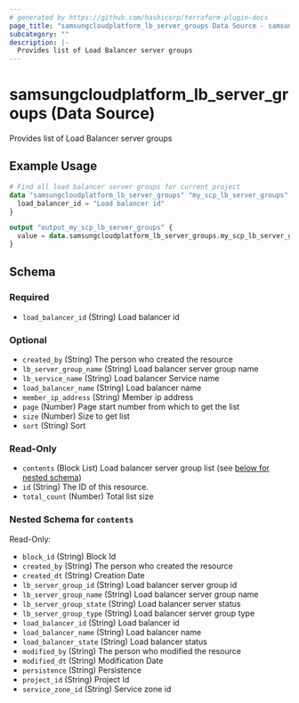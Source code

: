 ```yaml
---
# generated by https://github.com/hashicorp/terraform-plugin-docs
page_title: "samsungcloudplatform_lb_server_groups Data Source - samsungcloudplatform"
subcategory: ""
description: |-
  Provides list of Load Balancer server groups
---
```


# samsungcloudplatform_lb_server_groups (Data Source)

Provides list of Load Balancer server groups

## Example Usage

```terraform
# Find all load balancer server groups for current project
data "samsungcloudplatform_lb_server_groups" "my_scp_lb_server_groups" {
  load_balancer_id = "Load balancer id"
}

output "output_my_scp_lb_server_groups" {
  value = data.samsungcloudplatform_lb_server_groups.my_scp_lb_server_groups
}
```

<!-- schema generated by tfplugindocs -->
## Schema

### Required

- `load_balancer_id` (String) Load balancer id

### Optional

- `created_by` (String) The person who created the resource
- `lb_server_group_name` (String) Load balancer server group name
- `lb_service_name` (String) Load balancer Service name
- `load_balancer_name` (String) Load balancer name
- `member_ip_address` (String) Member ip address
- `page` (Number) Page start number from which to get the list
- `size` (Number) Size to get list
- `sort` (String) Sort

### Read-Only

- `contents` (Block List) Load balancer server group list (see [below for nested schema](#nestedblock--contents))
- `id` (String) The ID of this resource.
- `total_count` (Number) Total list size

<a id="nestedblock--contents"></a>
### Nested Schema for `contents`

Read-Only:

- `block_id` (String) Block Id
- `created_by` (String) The person who created the resource
- `created_dt` (String) Creation Date
- `lb_server_group_id` (String) Load balancer server group id
- `lb_server_group_name` (String) Load balancer server group name
- `lb_server_group_state` (String) Load balancer server status
- `lb_server_group_type` (String) Load balancer server group type
- `load_balancer_id` (String) Load balancer id
- `load_balancer_name` (String) Load balancer name
- `load_balancer_state` (String) Load balancer status
- `modified_by` (String) The person who modified the resource
- `modified_dt` (String) Modification Date
- `persistence` (String) Persistence
- `project_id` (String) Project Id
- `service_zone_id` (String) Service zone id



